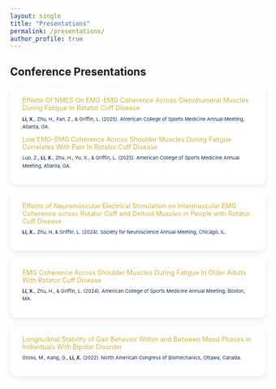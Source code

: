 ```yaml
---
layout: single
title: "Presentations"
permalink: /presentations/
author_profile: true
---
```


<style>
.page__content {
  background-color: #f9fafc;
  color: #0b2545;
  font-family: "Helvetica Neue", "Roboto", sans-serif;
  padding: 1.5rem;
  border-radius: 16px;
  box-shadow: 0 4px 12px rgba(11,37,69,0.12);
}

/* Section title */
.page__content h2 {
  color: #0b2545;
  border-bottom: 1.5px solid rgba(212,175,55,0.4);
  margin-top: 2rem;
  text-align: left;
  font-weight: 600;
  padding-bottom: 0.25rem;
  font-size: 1rem;
}

/* Presentation cards */
.presentation-card {
  background-color: #ffffff;
  border-radius: 14px;
  box-shadow: 0 4px 10px rgba(11,37,69,0.08);
  padding: 1.2rem 1.5rem;
  margin-bottom: 1rem;
  transition: transform 0.2s ease, box-shadow 0.2s ease;
  display: block;
  text-align: left;
}
.presentation-card:hover {
  transform: translateY(-4px);
  box-shadow: 0 6px 14px rgba(11,37,69,0.15);
}

/* Title link */
.presentation-card a {
  color: #d4af37;
  text-decoration: none;
  font-weight: 400;
  font-size: 0.8rem;
}
.presentation-card a:hover {
  color: #f0c85d;
  text-shadow: 0 0 6px rgba(212,175,55,0.6);
}

/* Description text */
.presentation-card p {
  color: #0b2545;
  margin-top: 0.4rem;
  font-size: 0.6rem;
  line-height: 1.6;
}
</style>

## Conference Presentations

<div class="presentation-card">
  <a href="https://doi.org/10.1249/01.mss.0001156100.15489.57" target="_blank">
    Effects Of NMES On EMG-EMG Coherence Across Glenohumeral Muscles During Fatigue In Rotator Cuff Disease
  </a>
  <p><strong>Li, X.</strong>, Zhu, H., Fan, Z., & Griffin, L. (2025). American College of Sports Medicine Annual Meeting, Atlanta, GA.</p>

  <a href="https://doi.org/10.1249/01.mss.0001156104.27965.e6" target="_blank">
    Low EMG-EMG Coherence Across Shoulder Muscles During Fatigue Correlates With Pain In Rotator Cuff Disease
  </a>
  <p>Luo, Z., <strong>Li, X.</strong>, Zhu, H., Yu, X., & Griffin, L. (2025). American College of Sports Medicine Annual Meeting, Atlanta, GA.</p>
</div>

<div class="presentation-card">
  <a href="https://www.researchgate.net/publication/383877347_The_Effects_of_Neuromuscular_Electrical_Stimulation_on_Intermuscular_EMG_Coherence_across_Rotator_Cuff_Muscles_and_Deltoid_during_Various_Force_Level_Contractions_in_People_with_Rotator_Cuff_Disease" target="_blank">
    Effects of Neuromuscular Electrical Stimulation on Intermuscular EMG Coherence across Rotator Cuff and Deltoid Muscles in People with Rotator Cuff Disease
  </a>
  <p><strong>Li, X.</strong>, Zhu, H, & Griffin, L. (2024). Society for Neuroscience Annual Meeting, Chicago, IL.</p>
</div>

<div class="presentation-card">
  <a href="https://doi.org/10.1249/01.mss.0001058344.48031.b4" target="_blank">
    EMG Coherence Across Shoulder Muscles During Fatigue In Older Adults With Rotator Cuff Disease
  </a>
  <p><strong>Li, X.</strong>, Zhu, H., & Griffin, L. (2024). American College of Sports Medicine Annual Meeting, Boston, MA.</p>
</div>

<div class="presentation-card">
  <a href="https://www.researchgate.net/publication/383877480_LONGITUDINAL_STABILITY_OF_GAIT_BEHAVIOR_WITHIN_AND_BETWEEN_MOOD_PHASES_IN_INDIVIDUALS_WITH_BIPOLAR_DISORDER" target="_blank">
    Longitudinal Stability of Gait Behavior Within and Between Mood Phases in Individuals With Bipolar Disorder
  </a>
  <p>Gross, M., Kang, G., <strong>Li, X.</strong> (2022). North American Congress of Biomechanics, Ottawa, Canada.</p>
</div>


